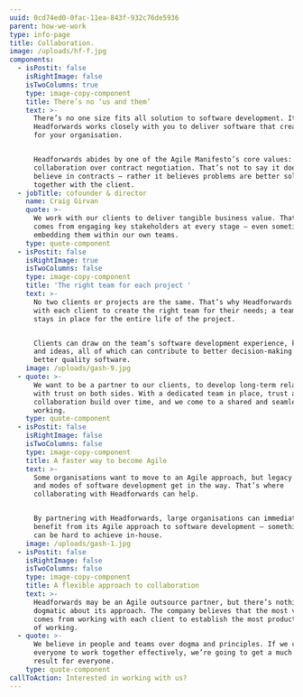 ```yaml
---
uuid: 0cd74ed0-0fac-11ea-843f-932c76de5936
parent: how-we-work
type: info-page
title: Collaboration.
image: /uploads/hf-f.jpg
components:
  - isPostit: false
    isRightImage: false
    isTwoColumns: true
    type: image-copy-component
    title: There’s no ‘us and them’
    text: >-
      There’s no one size fits all solution to software development. It’s why
      Headforwards works closely with you to deliver software that creates value
      for your organisation. 


      Headforwards abides by one of the Agile Manifesto’s core values: customer
      collaboration over contract negotiation. That’s not to say it doesn’t
      believe in contracts – rather it believes problems are better solved
      together with the client.
  - jobTitle: cofounder & director
    name: Craig Girvan
    quote: >-
      We work with our clients to deliver tangible business value. That only
      comes from engaging key stakeholders at every stage – even sometimes
      embedding them within our own teams.
    type: quote-component
  - isPostit: false
    isRightImage: true
    isTwoColumns: false
    type: image-copy-component
    title: 'The right team for each project '
    text: >-
      No two clients or projects are the same. That’s why Headforwards works
      with each client to create the right team for their needs; a team that
      stays in place for the entire life of the project. 


      Clients can draw on the team’s software development experience, knowledge
      and ideas, all of which can contribute to better decision-making and
      better quality software.
    image: /uploads/gash-9.jpg
  - quote: >-
      We want to be a partner to our clients, to develop long-term relationships
      with trust on both sides. With a dedicated team in place, trust and
      collaboration build over time, and we come to a shared and seamless way of
      working.
    type: quote-component
  - isPostit: false
    isRightImage: false
    isTwoColumns: false
    type: image-copy-component
    title: A faster way to become Agile
    text: >-
      Some organisations want to move to an Agile approach, but legacy processes
      and modes of software development get in the way. That’s where
      collaborating with Headforwards can help.  


      By partnering with Headforwards, large organisations can immediately
      benefit from its Agile approach to software development – something that
      can be hard to achieve in-house.
    image: /uploads/gash-1.jpg
  - isPostit: false
    isRightImage: false
    isTwoColumns: false
    type: image-copy-component
    title: A flexible approach to collaboration
    text: >-
      Headforwards may be an Agile outsource partner, but there’s nothing
      dogmatic about its approach. The company believes that the most value
      comes from working with each client to establish the most productive way
      of working.
  - quote: >-
      We believe in people and teams over dogma and principles. If we can get
      everyone to work together effectively, we’re going to get a much better
      result for everyone.
    type: quote-component
callToAction: Interested in working with us?
---
```



